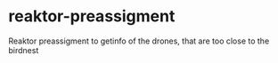 # reaktor-preassigment
Reaktor preassigment to getinfo of the drones, that are too close to the birdnest
